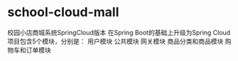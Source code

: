 # school-cloud-mall
校园小店商城系统SpringCloud版本
在Spring Boot的基础上升级为Spring Cloud
项目包含5个模块，分别是：
用户模块
公共模块
网关模块
商品分类和商品模块
购物车和订单模块
